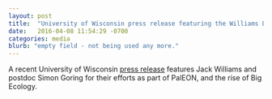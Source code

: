 ```yaml
---
layout: post
title:  "University of Wisconsin press release featuring the Williams Lab and PalEON"
date:   2016-04-08 11:54:29 -0700
categories: media
blurb: "empty field - not being used any more."
---
```

A recent University of Wisconsin [press release](http://news.wisc.edu/next-wave-of-research-ecology-super-sized/) features Jack Williams and postdoc Simon Goring for their efforts as part of PalEON, and the rise of Big Ecology.
